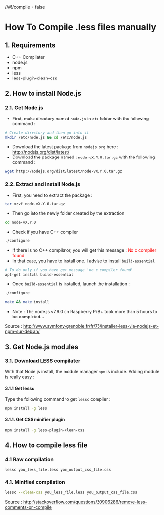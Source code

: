 //#!/compile = false

# How To Compile .less files manually

## 1. Requirements

* C++ Compilater
* node.js
* npm
* less
* less-plugin-clean-css

## 2. How to install Node.js

### 2.1. Get Node.js

* First, make directory named `node.js` in `etc` folder with the following command :

```bash
# Create directory and then go into it
mkdir /etc/node.js && cd /etc/node.js
```

* Download the latest package from `nodejs.org` here : http://nodejs.org/dist/latest/
* Download the package named : `node-vX.Y.0.tar.gz` with the following command :

```bash
wget http://nodejs.org/dist/latest/node-vX.Y.0.tar.gz
```

### 2.2. Extract and install Node.js

* First, you need to extract the package :

```bash
tar xzvf node-vX.Y.0.tar.gz
```

* Then go into the newly folder created by the extraction


```bash
cd node-vX.Y.0
```

* Check if you have C++ compiler


```bash
./configure
```

* If there is no C++ compilator, you will get this message : <span style="color: red"> No c compiler found </span>
* In that case, you have to install one. I advise to install `build-essential`


```bash
# To do only if you have get message 'no c compiler found'
apt-get install build-essential
```

* Once `build-essential` is installed, launch the installation :


```bash
./configure

make && make install
```

* Note : The node.js v7.9.0 on Raspberry Pi B+ took more than 5 hours to be completed...

Source : http://www.symfony-grenoble.fr/fr/75/installer-less-via-nodejs-et-npm-sur-debian/

## 3. Get Node.js modules

### 3.1. Download LESS compilater

With that Node.js install, the module manager `npm` is include. Adding module is really easy :

#### 3.1.1 Get lessc

Type the following command to get `lessc` compiler :

```bash
npm install -g less
```

#### 3.1.1. Get CSS minifier plugin

```bash
npm install -g less-plugin-clean-css
```

## 4. How to compile less file

### 4.1 Raw compilation

```bash
lessc you_less_file.less you_output_css_file.css
```

### 4.1. Minified compilation

```bash
lessc --clean-css you_less_file.less you_output_css_file.css
```

Source : http://stackoverflow.com/questions/20906286/remove-less-comments-on-compile



